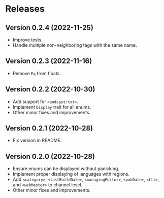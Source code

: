 # Releases

## Version 0.2.4 (2022-11-25)

- Improve tests.
- Handle multiple non-neighboring tags with the same name.

## Version 0.2.3 (2022-11-16)

- Remove `Eq` from floats.

## Version 0.2.2 (2022-10-30)

- Add support for `<podcast:txt>`.
- Implement `Display` trait for all enums.
- Other minor fixes and improvements.

## Version 0.2.1 (2022-10-28)

- Fix version in README.

## Version 0.2.0 (2022-10-28)

- Ensure enums can be displayed without panicking.
- Implement proper displaying of languages with regions.
- Add `<category>`, `<lastBuildDate>`, `<managingEditor>`, `<pubDate>`, `<ttl>`, and `<webMaster>` to channel level.
- Other minor fixes and improvements.
